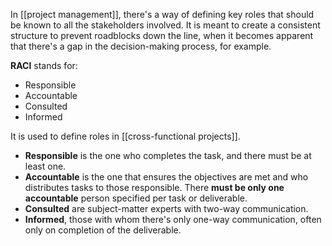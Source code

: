 
In [[project management]], there's a way of defining key roles that should be known to all the stakeholders involved. It is meant to create a consistent structure to prevent roadblocks down the line, when it becomes apparent that there's a gap in the decision-making process, for example. 

**RACI** stands for:
- Responsible
- Accountable
- Consulted
- Informed

It is used to define roles in [[cross-functional projects]]. 

- **Responsible** is the one who completes the task, and there must be at least one. 
- **Accountable** is the one that ensures the objectives are met and who distributes tasks to those responsible. There **must be only one accountable** person specified per task or deliverable. 
- **Consulted** are subject-matter experts with two-way communication. 
- **Informed**, those with whom there's only one-way communication, often only on completion of the deliverable. 